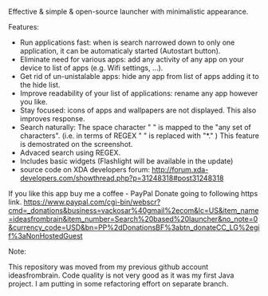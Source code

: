 Effective & simple & open-source launcher with minimalistic appearance.

Features:
- Run applications fast: when is search narrowed down to only one application, it can be automaticaly started (Autostart button).
- Eliminate need for various apps: add any activity of any app on your device to list of apps (e.g. Wifi settings, ...).
- Get rid of un-unistalable apps: hide any app from list of apps adding it to the hide list.
- Improve readability of your list of applications: rename any app however you like.
- Stay focused: icons of apps and wallpapers are not displayed. This also improves response.
- Search naturally: The space character " " is mapped to the "any set of characters". (i.e. in terms of REGEX " " is replaced with "*." ) This feature is demostrated on the screenshot.
- Advaced search using REGEX.
- Includes basic widgets (Flashlight will be available in the update)
- source code on XDA developers forum: http://forum.xda-developers.com/showthread.php?p=31248318#post31248318

If you like this app buy me a coffee - PayPal Donate going to following https link.
https://www.paypal.com/cgi-bin/webscr?cmd=_donations&business=vackosar%40gmail%2ecom&lc=US&item_name=ideasfrombrain&item_number=Search%20based%20launcher&no_note=0&currency_code=USD&bn=PP%2dDonationsBF%3abtn_donateCC_LG%2egif%3aNonHostedGuest


Note:

This repository was moved from my previous github account ideasfrombrain.
Code quality is not very good as it was my first Java project. I am putting in some refactoring effort on separate branch.

